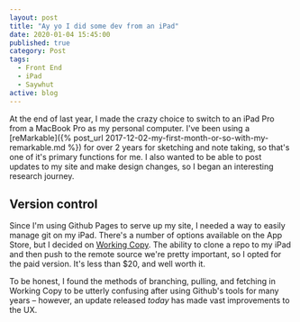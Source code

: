 ```yaml
---
layout: post
title: "Ay yo I did some dev from an iPad"
date: 2020-01-04 15:45:00
published: true
category: Post
tags:
  - Front End
  - iPad
  - Saywhut
active: blog
---
```


At the end of last year, I made the crazy choice to switch to an iPad Pro from a MacBook Pro as my personal computer. I've been using a [reMarkable]({% post_url 2017-12-02-my-first-month-or-so-with-my-remarkable.md %}) for over 2 years for sketching and note taking, so that's one of it's primary functions for me. I also wanted to be able to post updates to my site and make design changes, so I began an interesting research journey.

## Version control

Since I'm using Github Pages to serve up my site, I needed a way to easily manage git on my iPad. There's a number of options available on the App Store, but I decided on [Working Copy](https://workingcopy.app/). The ability to clone a repo to my iPad and then push to the remote source we're pretty important, so I opted for the paid version. It's less than $20, and well worth it. 

To be honest, I found the methods of branching, pulling, and fetching in Working Copy to be utterly confusing after using Github's tools for many years – however, an update released *today* has made vast improvements to the UX.
